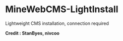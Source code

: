# MineWebCMS-LightInstall
Lightweight CMS installation, connection required

**Credit : StanByes, nivcoo**
